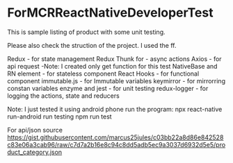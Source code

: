 # ForMCRReactNativeDeveloperTest
This is sample listing of product with some unit testing.

Please also check the struction of the project. I used the ff.

Redux - for state management
Redux Thunk for - async actions
Axios - for api request
   -Note: I created only get function for this test
NativeBase and RN element - for stateless component
React Hooks  - for functional component
immutable.js - for Immutable variables
keymirror - for mirrorring constan variables
enzyme and jest - for unit testing
redux-logger - for logging the actions, state and reducers


Note: I just tested it using android phone
  run the program:
    npx react-native run-android
  run testing
    npm run test

For api/json source
  https://gist.githubusercontent.com/marcus25jules/c03bb22a8d86e842528c83e06a3cab96/raw/c7d7a2b16e8c94c8dd5adb5ec9a3037d6932d5e5/product_category.json
         

